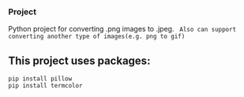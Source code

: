 ### Project
Python project for converting .png images to .jpeg.
` Also can support converting another type of images(e.g. png to gif)`

## This project uses packages:
```
pip install pillow
pip install termcolor
```